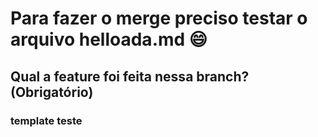 # Para fazer o merge preciso testar o arquivo helloada.md :smile:

## Qual a feature foi feita nessa branch? (Obrigatório)

### template teste
